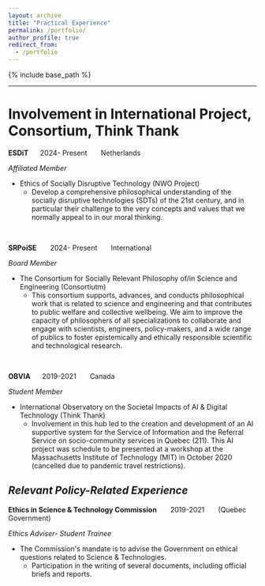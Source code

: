 ```yaml
---
layout: archive
title: "Practical Experience"
permalink: /portfolio/
author_profile: true
redirect_from:
  - /portfolio
---
```


{% include base_path %}

****
# Involvement in International Project, Consortium, Think Thank

**ESDiT** &nbsp; &nbsp; &nbsp;2024- Present &nbsp; &nbsp; &nbsp; Netherlands

*Affiliated Member*

 * Ethics of Socially Disruptive Technology (NWO Project) 
     * Develop a comprehensive philosophical understanding of the socially disruptive technologies (SDTs) of the 21st century, and in particular their challenge to the very concepts and values that we normally appeal to in our moral thinking.

 &nbsp;
 &nbsp;
 
**SRPoiSE** &nbsp; &nbsp; &nbsp; 2024- Present &nbsp; &nbsp; &nbsp; International 

*Board Member*

* The Consortium for Socially Relevant Philosophy of/in Science and Engineering (Consortiutm)
    * This consortium supports, advances, and conducts philosophical work that is related to science and engineering and that contributes to public welfare and collective wellbeing. We aim to improve the capacity of philosophers of all specializations to collaborate and engage with scientists, engineers, policy-makers, and a wide range of publics to foster epistemically and ethically responsible scientific and technological research.

&nbsp;
&nbsp;

**OBVIA** &nbsp; &nbsp; &nbsp;2019-2021 &nbsp; &nbsp; &nbsp; Canada

*Student Member*

  * International Observatory on the Societal Impacts of AI & Digital Technology (Think Thank)
      * Involvement in this hub led to the creation and development of an AI supportive system for the Service of Information and the Referral Service on socio-community services in Quebec (211). This AI project was schedule to be presented at a workshop at the Massachusetts Institute of Technology (MIT) in October 2020 (cancelled due to pandemic travel restrictions).
        

## ***Relevant Policy-Related Experience***

**Ethics in Science & Technology Commission** &nbsp; &nbsp; &nbsp; 2019-2021 &nbsp; &nbsp; &nbsp; (Quebec Government)

*Ethics Adviser- Student Trainee*

  * The Commission's mandate is to advise the Government on ethical questions related to Science & Technologies. 
      * Participation in the writing of several documents, including official briefs and reports.

